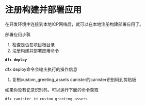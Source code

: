 # 注册构建并部署应用

在开发环境中连接到本地ICP网络后，就可以在本地注册构建部署应用了。

部署应用步骤

1. 检查是否在项目根目录
2. 注册构建并部署应用命令

**`dfx deploy`**

dfx deploy命令会输出执行的操作信息

1. 复制custom\_greeting\_assets canister的canister识别码到剪贴板

如果你没有记录识别码，可以运行下面的命令获取

```text
dfx canister id custom_greeting_assets
```

